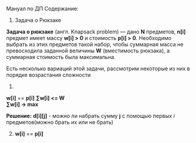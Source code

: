 Мануал по ДП
Содержание:
1) Задача о Рюкзаке


**Задача о рюкзаке** (англ. Knapsack problem) — дано **N** предметов, **n[i]** предмет имеет массу **w[i] > 0** и стоимость **p[i] > 0**. Необходимо выбрать из этих предметов такой набор, чтобы суммарная масса не превосходила заданной величины **W** (вместимость рюкзака), а суммарная стоимость была максимальна.

Есть несколько вариаций этой задачи, рассмотрим некоторые из них в порядке возрастания сложности

1.
**w[i]** == **p[i]** 
**∑w[i] <= W**  
**∑w[i] → max** 

**Решение:**
**d[i][j]** - можно ли набрать сумму **j** с помощью первых *i* предметов(можно брать их или не брать)


2. **w[i]** == **p[i]**

